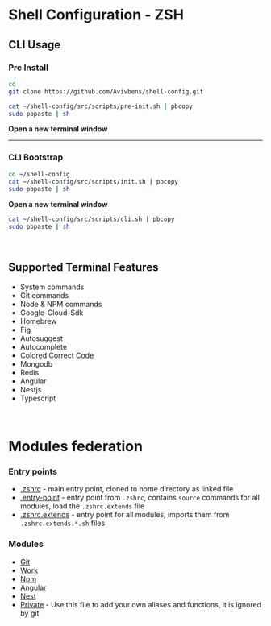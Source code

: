 # Shell Configuration - ZSH

## CLI Usage

### Pre Install

```bash
cd
git clone https://github.com/Avivbens/shell-config.git
```

```bash
cat ~/shell-config/src/scripts/pre-init.sh | pbcopy
sudo pbpaste | sh
```

**Open a new terminal window**

<hr>

### CLI Bootstrap

```bash
cd ~/shell-config
cat ~/shell-config/src/scripts/init.sh | pbcopy
sudo pbpaste | sh
```

**Open a new terminal window**

```bash
cat ~/shell-config/src/scripts/cli.sh | pbcopy
sudo pbpaste | sh
```

<br>

## Supported Terminal Features

-   System commands
-   Git commands
-   Node & NPM commands
-   Google-Cloud-Sdk
-   Homebrew
-   Fig
-   Autosuggest
-   Autocomplete
-   Colored Correct Code
-   Mongodb
-   Redis
-   Angular
-   Nestjs
-   Typescript

<br>

# Modules federation

### Entry points

-   [.zshrc](zsh/.zshrc) - main entry point, cloned to home directory as linked file
-   [.entry-point](zsh/.entry-point.sh) - entry point from `.zshrc`, contains `source` commands for all modules, load the `.zshrc.extends` file
-   [.zshrc.extends](zsh/.zshrc.extends.sh) - entry point for all modules, imports them from `.zshrc.extends.*.sh` files

### Modules

-   [Git](zsh/extends/.zshrc.extends.git.sh)
-   [Work](zsh/extends/.zshrc.extends.work.sh)
-   [Npm](zsh/extends/.zshrc.extends.npm.sh)
-   [Angular](zsh/extends/.zshrc.extends.angular.sh)
-   [Nest](zsh/extends/.zshrc.extends.nest.sh)
-   [Private](zsh/extends/.zshrc.extends.private.sh) - Use this file to add your own aliases and functions, it is ignored by git
